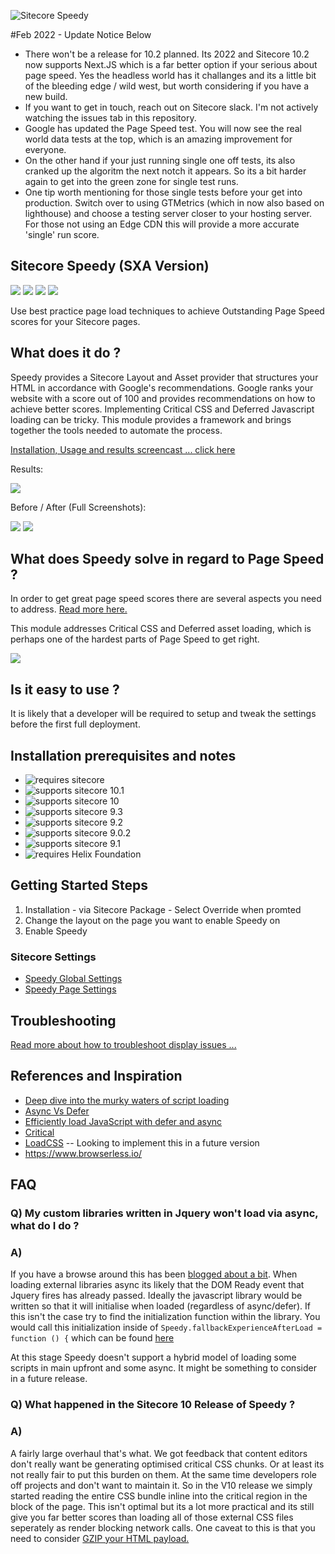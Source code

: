 ![Sitecore Speedy](https://aceiksolutions.files.wordpress.com/2019/06/speedylogo.png?w=200)

#Feb 2022 - Update Notice Below

- There won't be a release for 10.2 planned. Its 2022 and Sitecore 10.2 now supports Next.JS which is a far better option if your serious about page speed. Yes the headless world has it challanges and its a little bit of the bleeding edge / wild west, but worth considering if you have a new build. 
- If you want to get in touch, reach out on Sitecore slack. I'm not actively watching the issues tab in this repository. 
- Google has updated the Page Speed test. You will now see the real world data tests at the top, which is an amazing improvement for everyone. 
- On the other hand if your just running single one off tests, its also cranked up the algoritm the next notch it appears. So its a bit harder again to get into the green zone for single test runs. 
- One tip worth mentioning for those single tests before your get into production. Switch over to using GTMetrics (which in now also based on lighthouse) and choose a testing server closer to your hosting server. For those not using an Edge CDN  this will provide a more accurate 'single' run score. 




## Sitecore Speedy (SXA Version) 
<img src='https://img.shields.io/github/tag/Aceik/Sitecore-Speedy.svg' />
<img src='https://img.shields.io/github/issues/Aceik/Sitecore-Speedy.svg' />
<img src='https://img.shields.io/github/license/Aceik/Sitecore-Speedy.svg' />
<img src='https://img.shields.io/github/languages/code-size/Aceik/Sitecore-Speedy.svg' />

Use best practice page load techniques to achieve Outstanding Page Speed scores for your Sitecore pages. 

## What does it do ?

Speedy provides a Sitecore Layout and Asset provider that structures your HTML in accordance with Google's recommendations.  Google ranks your website with a score out of 100 and provides recommendations on how to achieve better scores.
Implementing Critical CSS and Deferred Javascript loading can be tricky. This module provides a framework and brings together the tools needed to automate the process. 

[Installation, Usage and results screencast ... click here](https://www.youtube.com/watch?v=8q4BTHYBsMI)

Results: 

<img src="https://aceiksolutions.files.wordpress.com/2019/07/results.png?w=768"/>

Before / After (Full Screenshots):

<a target="_blank" href="https://aceiksolutions.files.wordpress.com/2019/07/after.png?w=1800"><img src="https://aceiksolutions.files.wordpress.com/2019/07/after.png?w=200"/></a>
<a target="_blank" href="https://aceiksolutions.files.wordpress.com/2019/07/before.png?w=1800"><img src="https://aceiksolutions.files.wordpress.com/2019/07/before.png?w=200"/></a>

## What does Speedy solve in regard to Page Speed ?

In order to get great page speed scores there are several aspects you need to address. [Read more here.](https://aceik.com.au/2020/05/23/one-performance-blog-to-rule-them-all-combining-the-6-pillars-of-speed/)

This module addresses Critical CSS and Deferred asset loading, which is perhaps one of the hardest parts of Page Speed to get right.

<img src="https://aceiksolutions.files.wordpress.com/2019/07/critical_plus_defer.png?w=720"/>

## Is it easy to use ?

It is likely that a developer will be required to setup and tweak the settings before the first full deployment. 

## Installation prerequisites and notes

* <img src="https://img.shields.io/badge/requires-sitecore-blue.svg?style=flat-square" alt="requires sitecore">
* <img src="https://img.shields.io/badge/supports-sitecore%20v10.1-green.svg?style=flat-square" alt="supports sitecore 10.1">
* <img src="https://img.shields.io/badge/supports-sitecore%20v10-green.svg?style=flat-square" alt="supports sitecore 10">
* <img src="https://img.shields.io/badge/supports-sitecore%20v9.3-green.svg?style=flat-square" alt="supports sitecore 9.3">
* <img src="https://img.shields.io/badge/supports-sitecore%20v9.2-green.svg?style=flat-square" alt="supports sitecore 9.2">
* <img src="https://img.shields.io/badge/supports-sitecore%20v9.0.2-green.svg?style=flat-square" alt="supports sitecore 9.0.2">
* <img src="https://img.shields.io/badge/supports-sitecore%20v9.1-green.svg?style=flat-square" alt="supports sitecore 9.1">
* <img src="https://img.shields.io/badge/supports-helix-green.svg?style=flat-square" alt="requires Helix Foundation"/>

## Getting Started Steps
1) Installation - via Sitecore Package - Select Override when promted
2) Change the layout on the page you want to enable Speedy on
3) Enable Speedy 

### Sitecore Settings
* [Speedy Global Settings](https://github.com/Aceik/Sitecore-Speedy/wiki/06---Global-Settings)
* [Speedy Page Settings](https://github.com/Aceik/Sitecore-Speedy/wiki/07---Page-Settings)

## Troubleshooting

[Read more about how to troubleshoot display issues ...](https://github.com/Aceik/Sitecore-Speedy/wiki/05--Complex-Page-Speed-Issues)

## References and Inspiration

* [Deep dive into the murky waters of script loading](https://www.html5rocks.com/en/tutorials/speed/script-loading/)
* [Async Vs Defer](https://bitsofco.de/async-vs-defer/)
* [Efficiently load JavaScript with defer and async](https://flaviocopes.com/javascript-async-defer/)
* [Critical](https://www.npmjs.com/package/critical)
* [LoadCSS](https://github.com/filamentgroup/loadCSS/blob/master/README.md) -- Looking to implement this in a future version
* https://www.browserless.io/


## FAQ

### Q) My custom libraries written in Jquery won't load via async, what do I do ?
### A) 

If you have a browse around this has been [blogged about a bit](https://idiallo.com/javascript/async-jquery). 
When loading external libraries async its likely that the DOM Ready event that Jquery fires has already passed. 
Ideally the javascript library would be written so that it will initialise when loaded (regardless of async/defer). If this isn't the case try to find the initialization function within the library.  You would call this initialization inside of 
`Speedy.fallbackExperienceAfterLoad = function () {` which can be found [here](https://github.com/Aceik/Sitecore-Speedy/blob/master/src/Foundation/Speedy/code/Views/Speedy/SpeedyJavascriptLoader.cshtml)

At this stage Speedy doesn't support a hybrid model of loading some scripts in main upfront and some async. It might be something to consider in a future release. 


### Q) What happened in the Sitecore 10 Release of Speedy ?
### A) 

A fairly large overhaul that's what. We got feedback that content editors don't really want be generating optimised critical CSS chunks. Or at least its not really fair to put this burden on them. At the same time developers role off projects and don't want to maintain it. So in the V10 release we simply started reading the entire CSS bundle inline into the critical region in the <head> block of the page. This isn't optimal but its a lot more practical and its still give you far better scores than loading all of those external CSS files seperately as render blocking network calls. One caveat to this is that you need to consider [GZIP your HTML payload.](https://aceik.com.au/2020/10/05/page-speed-the-smaller-7th-pillar-micro-boosts/)
